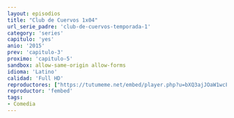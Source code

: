 ```yaml
---
layout: episodios
title: "Club de Cuervos 1x04"
url_serie_padre: 'club-de-cuervos-temporada-1'
category: 'series'
capitulo: 'yes'
anio: '2015'
prev: 'capitulo-3'
proximo: 'capitulo-5'
sandbox: allow-same-origin allow-forms
idioma: 'Latino'
calidad: 'Full HD'
reproductores: ["https://tutumeme.net/embed/player.php?u=bXQ3ajJOaW1wcFRGcEs2VW5XRGExTlRPMytmUnc3bHVwcWhoenVIUjI5SHF5TlNwc0taaG1jN2gwZHZSNTlIRHVhV2tZWitkNUtDVDNOL1ZvYW1rYjJOa25KK1k"]
reproductor: 'fembed'
tags:
- Comedia
---
```













